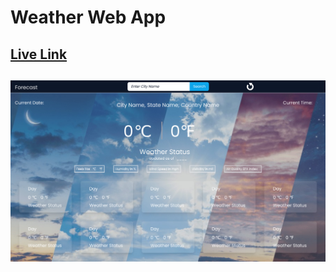# Weather Web App

## [Live Link](https://weather-web-app16.netlify.app)

## ![Weather Web App](./assets/weather-web-app16.netlify.app.png)